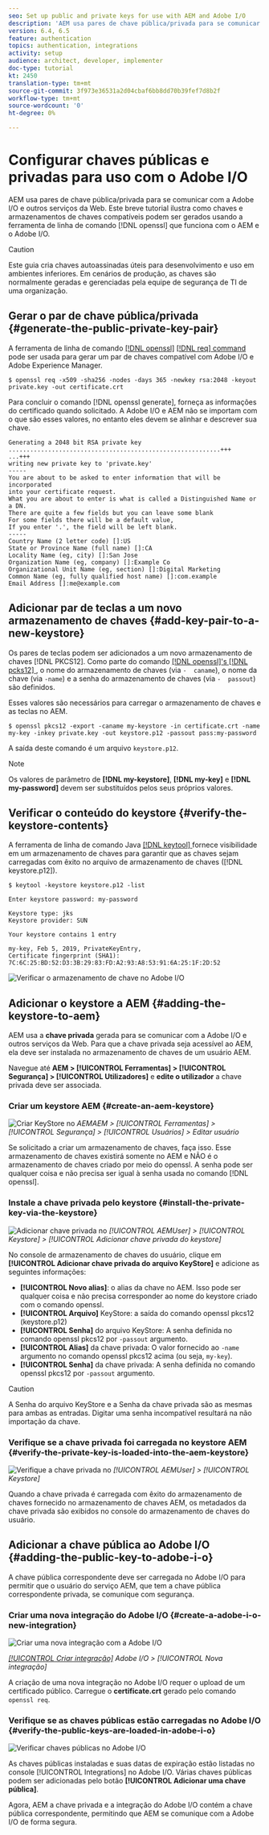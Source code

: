 ```yaml
---
seo: Set up public and private keys for use with AEM and Adobe I/O
description: 'AEM usa pares de chave pública/privada para se comunicar com a Adobe I/O e outros serviços da Web. Este breve tutorial ilustra como chaves e armazenamentos de chaves compatíveis podem ser gerados usando a ferramenta de linha de comando openssl que funciona com o AEM e o Adobe I/O. '
version: 6.4, 6.5
feature: authentication
topics: authentication, integrations
activity: setup
audience: architect, developer, implementer
doc-type: tutorial
kt: 2450
translation-type: tm+mt
source-git-commit: 3f973e36531a2d04cbaf6bb8dd70b39fef7d8b2f
workflow-type: tm+mt
source-wordcount: '0'
ht-degree: 0%

---
```



# Configurar chaves públicas e privadas para uso com o Adobe I/O

AEM usa pares de chave pública/privada para se comunicar com a Adobe I/O e outros serviços da Web. Este breve tutorial ilustra como chaves e armazenamentos de chaves compatíveis podem ser gerados usando a ferramenta de linha de comando [!DNL openssl] que funciona com o AEM e o Adobe I/O.

>[!CAUTION]
>
>Este guia cria chaves autoassinadas úteis para desenvolvimento e uso em ambientes inferiores. Em cenários de produção, as chaves são normalmente geradas e gerenciadas pela equipe de segurança de TI de uma organização.

## Gerar o par de chave pública/privada {#generate-the-public-private-key-pair}

A ferramenta de linha de comando [[!DNL openssl]](https://www.openssl.org/docs/man1.0.2/man1/openssl.html) [[!DNL req] command](https://www.openssl.org/docs/man1.0.2/man1/req.html) pode ser usada para gerar um par de chaves compatível com Adobe I/O e Adobe Experience Manager.

```shell
$ openssl req -x509 -sha256 -nodes -days 365 -newkey rsa:2048 -keyout private.key -out certificate.crt
```

Para concluir o comando [!DNL openssl generate], forneça as informações do certificado quando solicitado. A Adobe I/O e AEM não se importam com o que são esses valores, no entanto eles devem se alinhar e descrever sua chave.

```
Generating a 2048 bit RSA private key
...........................................................+++
...+++
writing new private key to 'private.key'
-----
You are about to be asked to enter information that will be incorporated
into your certificate request.
What you are about to enter is what is called a Distinguished Name or a DN.
There are quite a few fields but you can leave some blank
For some fields there will be a default value,
If you enter '.', the field will be left blank.
-----
Country Name (2 letter code) []:US
State or Province Name (full name) []:CA
Locality Name (eg, city) []:San Jose
Organization Name (eg, company) []:Example Co
Organizational Unit Name (eg, section) []:Digital Marketing
Common Name (eg, fully qualified host name) []:com.example
Email Address []:me@example.com
```

## Adicionar par de teclas a um novo armazenamento de chaves {#add-key-pair-to-a-new-keystore}

Os pares de teclas podem ser adicionados a um novo armazenamento de chaves [!DNL PKCS12]. Como parte do comando [[!DNL openssl]'s [!DNL pcks12] ,](https://www.openssl.org/docs/man1.0.2/man1/pkcs12.html) o nome do armazenamento de chaves (via `-  caname`), o nome da chave (via `-name`) e a senha do armazenamento de chaves (via `-  passout`) são definidos.

Esses valores são necessários para carregar o armazenamento de chaves e as teclas no AEM.

```shell
$ openssl pkcs12 -export -caname my-keystore -in certificate.crt -name my-key -inkey private.key -out keystore.p12 -passout pass:my-password
```

A saída deste comando é um arquivo `keystore.p12`.

>[!NOTE]
>
>Os valores de parâmetro de **[!DNL my-keystore]**, **[!DNL my-key]** e **[!DNL my-password]** devem ser substituídos pelos seus próprios valores.

## Verificar o conteúdo do keystore {#verify-the-keystore-contents}

A ferramenta de linha de comando Java [[!DNL keytool] ](https://docs.oracle.com/middleware/1213/wls/SECMG/keytool-summary-appx.htm#SECMG818) fornece visibilidade em um armazenamento de chaves para garantir que as chaves sejam carregadas com êxito no arquivo de armazenamento de chaves ([!DNL keystore.p12]).

```shell
$ keytool -keystore keystore.p12 -list

Enter keystore password: my-password

Keystore type: jks
Keystore provider: SUN

Your keystore contains 1 entry

my-key, Feb 5, 2019, PrivateKeyEntry,
Certificate fingerprint (SHA1): 7C:6C:25:BD:52:D3:3B:29:83:FD:A2:93:A8:53:91:6A:25:1F:2D:52
```

![Verificar o armazenamento de chave no Adobe I/O](assets/set-up-public-private-keys-for-use-with-aem-and-adobe-io/adobe-io--public-keys.png)

## Adicionar o keystore a AEM {#adding-the-keystore-to-aem}

AEM usa a **chave privada** gerada para se comunicar com a Adobe I/O e outros serviços da Web. Para que a chave privada seja acessível ao AEM, ela deve ser instalada no armazenamento de chaves de um usuário AEM.

Navegue até **AEM > [!UICONTROL Ferramentas] > [!UICONTROL Segurança] > [!UICONTROL Utilizadores]** e **edite o utilizador** a chave privada deve ser associada.

### Criar um keystore AEM {#create-an-aem-keystore}

![Criar KeyStore no ](assets/set-up-public-private-keys-for-use-with-aem-and-adobe-io/aem--create-keystore.png)
*AEMAEM >  [!UICONTROL Ferramentas] >  [!UICONTROL Segurança] >  [!UICONTROL Usuários] > Editar usuário*

Se solicitado a criar um armazenamento de chaves, faça isso. Esse armazenamento de chaves existirá somente no AEM e NÃO é o armazenamento de chaves criado por meio do openssl. A senha pode ser qualquer coisa e não precisa ser igual à senha usada no comando [!DNL openssl].

### Instale a chave privada pelo keystore {#install-the-private-key-via-the-keystore}

![Adicionar chave privada no ](assets/set-up-public-private-keys-for-use-with-aem-and-adobe-io/aem--add-private-key.png)
*[!UICONTROL AEMUser] >  [!UICONTROL Keystore] >  [!UICONTROL Adicionar chave privada do keystore]*

No console de armazenamento de chaves do usuário, clique em **[!UICONTROL Adicionar chave privada do arquivo KeyStore]** e adicione as seguintes informações:

* **[!UICONTROL Novo alias]**: o alias da chave no AEM. Isso pode ser qualquer coisa e não precisa corresponder ao nome do keystore criado com o comando openssl.
* **[!UICONTROL Arquivo]** KeyStore: a saída do comando openssl pkcs12 (keystore.p12)
* **[!UICONTROL Senha]** do arquivo KeyStore: A senha definida no comando openssl pkcs12 por  `-passout` argumento.
* **[!UICONTROL Alias]** da chave privada: O valor fornecido ao  `-name` argumento no comando openssl pkcs12 acima (ou seja,  `my-key`).
* **[!UICONTROL Senha]** da chave privada: A senha definida no comando openssl pkcs12 por  `-passout` argumento.

>[!CAUTION]
>
>A Senha do arquivo KeyStore e a Senha da chave privada são as mesmas para ambas as entradas. Digitar uma senha incompatível resultará na não importação da chave.

### Verifique se a chave privada foi carregada no keystore AEM {#verify-the-private-key-is-loaded-into-the-aem-keystore}

![Verifique a chave privada no ](assets/set-up-public-private-keys-for-use-with-aem-and-adobe-io/aem--keystore.png)
*[!UICONTROL AEMUser] >  [!UICONTROL Keystore]*

Quando a chave privada é carregada com êxito do armazenamento de chaves fornecido no armazenamento de chaves AEM, os metadados da chave privada são exibidos no console do armazenamento de chaves do usuário.

## Adicionar a chave pública ao Adobe I/O {#adding-the-public-key-to-adobe-i-o}

A chave pública correspondente deve ser carregada no Adobe I/O para permitir que o usuário do serviço AEM, que tem a chave pública correspondente privada, se comunique com segurança.

### Criar uma nova integração do Adobe I/O {#create-a-adobe-i-o-new-integration}

![Criar uma nova integração com a Adobe I/O](assets/set-up-public-private-keys-for-use-with-aem-and-adobe-io/adobe-io--create-new-integration.png)

*[[!UICONTROL Criar integração]](https://console.adobe.io/)  Adobe I/O >  [!UICONTROL Nova integração]*

A criação de uma nova integração no Adobe I/O requer o upload de um certificado público. Carregue o **certificate.crt** gerado pelo comando `openssl req`.

### Verifique se as chaves públicas estão carregadas no Adobe I/O {#verify-the-public-keys-are-loaded-in-adobe-i-o}

![Verificar chaves públicas no Adobe I/O](assets/set-up-public-private-keys-for-use-with-aem-and-adobe-io/adobe-io--public-keys.png)

As chaves públicas instaladas e suas datas de expiração estão listadas no console [!UICONTROL Integrations] no Adobe I/O. Várias chaves públicas podem ser adicionadas pelo botão **[!UICONTROL Adicionar uma chave pública]**.

Agora, AEM a chave privada e a integração do Adobe I/O contém a chave pública correspondente, permitindo que AEM se comunique com a Adobe I/O de forma segura.
